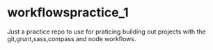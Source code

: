 # workflowspractice_1
Just a practice repo to use for praticing building out projects with the git,grunt,sass,compass and node workflows.
